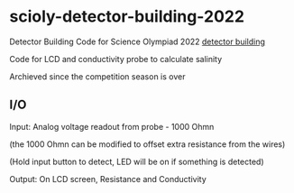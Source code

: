 # scioly-detector-building-2022
Detector Building Code for Science Olympiad 2022 [detector building](https://scioly.org/wiki/index.php/Detector_Building)

Code for LCD and conductivity probe to calculate salinity

Archieved since the competition season is over


## I/O

Input: Analog voltage readout from probe - 1000 Ohmn

(the 1000 Ohmn can be modified to offset extra resistance from the wires)

(Hold input button to detect, LED will be on if something is detected)

Output: On LCD screen, Resistance and Conductivity

